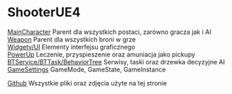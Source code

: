 # ShooterUE4

[MainCharacter](/MainCharacter/README.md) Parent dla wszystkich postaci, zarówno gracza jak i AI<br />
[Weapon](/Weapon/README.md) Parent dla wszystkich broni w grze<br />
[Widgety/UI](/Widget/README.md) Elementy interfejsu graficznego<br />
[PowerUp](/PowerUp/README.md) Leczenie, przyspieszenie oraz amuniacja jako pickupy<br />
[BTService/BTTask/BehaviorTree](/BT/README.md) Serwisy, taski oraz drzewka decyzyjne AI<br />
[GameSettings](/GameSettings/README.md) GameMode, GameState, GameInstance<br />

[Github](https://github.com/grzedzicki/ShooterUE4) Wszystkie pliki oraz zdjęcia użyte na tej stronie
